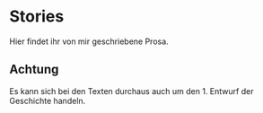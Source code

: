 # Stories

Hier findet ihr von mir geschriebene Prosa.

## Achtung

Es kann sich bei den Texten durchaus auch um den 1. Entwurf der Geschichte handeln.
